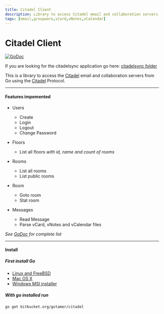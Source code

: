 ```yaml
---
title: Citadel Client
description: Library to access Citadel email and collaboration servers from Go, and a command-line tool that uses this library to sync data with the server.
tags: [email,groupware,vCard,vNotes,vCalendar]
---
```


Citadel Client
==============
[![GoDoc](https://godoc.org/github.com/gotamer/citadel?status.png)](https://godoc.org/github.com/gotamer/citadel)

If you are looking for the citadelsync application go here:
[citadelsync folder](https://github.com/gotamer/citadel/tree/master/citadelsync)


This is a library to access the [Citadel](http://www.citadel.org "Citadel") email and collaboration servers from Go using the [Citadel](http://www.citadel.org "Citadel") Protocol.

________________________________________________________

#### Features impemented
 - Users
	+ Create
	+ Login
	+ Logout
	+ Change Password

 - Floors
	+ List all floors *with id, name and count of rooms*

 - Rooms
	+ List all rooms
	+ List public rooms

 - Room
	+ Goto room
	+ Stat room

 - Messages
    + Read Message
	+ Parse vCard, vNotes and vCalendar files

*See [GoDoc](https://godoc.org/github.com/gotamer/citadel) for complete list*
________________________________________________________

#### Install

##### First install Go

 - [Linux and FreeBSD](http://golang.org/doc/install#tarball)
 - [Mac OS X](http://golang.org/doc/install#osx)
 - [Windows MSI installer](http://golang.org/doc/install#windows)

##### With go installed run

	go get bitbucket.org/gotamer/citadel

